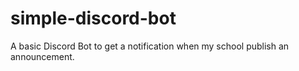 # simple-discord-bot
  A basic Discord Bot to get a notification when my school publish an announcement.
